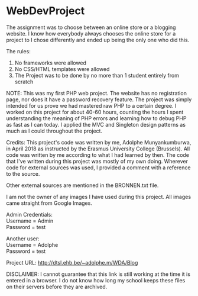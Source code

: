 # WebDevProject

The assignment was to choose between an online store or a blogging website.
I know how everybody always chooses the online store for a project to I chose differently 
and ended up being the only one who did this. 

The rules:
1. No frameworks were allowed
2. No CSS/HTML templates were allowed
3. The Project was to be done by no more than 1 student entirely from scratch

NOTE:
This was my first PHP web project.
The website has no registration page, nor does it have a password recovery feature.
The project was simply intended for us prove we had mastered raw PHP to a certain degree.
I worked on this project for about 40-60 hours, counting the hours I spent understanding 
the meaning of PHP errors and learning how to debug PHP as fast as I can today.
I applied the MVC and Singleton design patterns as much as I could throughout the project.

Credits:
This project's code was written by me, Adolphe Munyankumburwa, in April 2018 
as instructed by the Erasmus University College (Brussels).
All code was written by me according to what I had learned by then.
The code that I've written during this project was mostly of my own doing.
Wherever code for external sources was used, I provided a comment with a reference to the source.

Other external sources are mentioned in the BRONNEN.txt file.

I am not the owner of any images I have used during this project.
All images came straight from Google Images.

Admin Credentials:<br/>
Username = Admin<br/>
Password  = test

Another user:<br/>
Username = Adolphe<br/>
Password = test

Project URL:  http://dtsl.ehb.be/~adolphe.m/WDA/Blog

DISCLAIMER:
I cannot guarantee that this link is still working at the time it is entered in a browser. 
I do not know how long my school keeps these files on their servers before they are archived.

